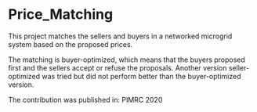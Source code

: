 # Price_Matching
This project matches the sellers and buyers in a networked microgrid system based on the proposed prices.

The matching is buyer-optimized, which means that the buyers proposed first and the sellers accept or refuse the proposals.
Another version seller-optimized was tried but did not perform better than the buyer-optimized version.

The contribution was published in: PIMRC 2020

